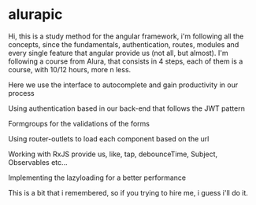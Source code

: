 # alurapic

Hi, this is a study method for the angular framework, i'm following all the concepts, since the fundamentals, authentication, routes, modules
and every single feature that angular provide us (not all, but almost). I'm following a course from Alura, that consists in 4 steps, each of them
is a course, with 10/12 hours, more n less.


Here we use the interface to autocomplete and gain productivity in our process

Using authentication based in our back-end that follows the JWT pattern

Formgroups for the validations of the forms

Using router-outlets to load each component based on the url

Working with RxJS provide us, like, tap, debounceTime, Subject, Observables etc...

Implementing the lazyloading for a better performance


This is a bit that i remembered, so if you trying to hire me, i guess i'll do it.

